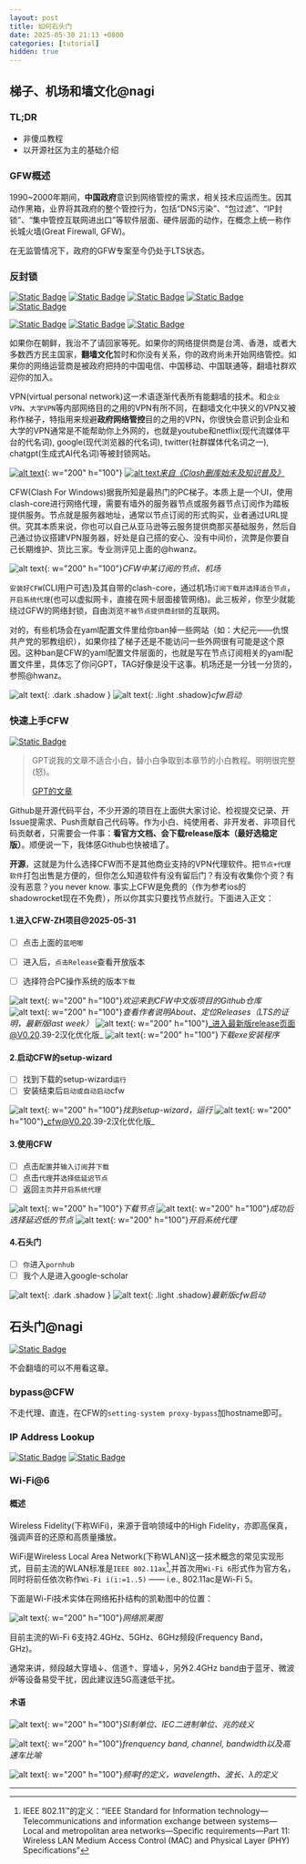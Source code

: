 ```yaml
---
layout: post
title: 如何石头门
date: 2025-05-30 21:13 +0800
categories: [tutorial]
hidden: true
---
```


## 梯子、机场和墙文化@nagi

### TL;DR
- 非傻瓜教程
- 以开源社区为主的基础介绍

### GFW概述

1990~2000年期间，**中国政府**意识到网络管控的需求，相关技术应运而生。因其动作黑箱，业界将其政府的整个管控行为，包括“DNS污染”、“包过滤”、“IP封锁”、“集中管控互联网进出口”等软件层面、硬件层面的动作，在概念上统一称作长城火墙(Great Firewall, GFW)。

在无监管情况下，政府的GFW专案至今仍处于LTS状态。

### 反封锁

[![Static Badge](https://img.shields.io/badge/clash--core%E5%BC%80%E6%BA%90%E9%A1%B9%E7%9B%AE%E5%8F%91%E8%B5%B7%E4%BA%BA-Dreamacro-55acee?logo=github)](https://github.com/Dreamacro)
[![Static Badge](https://img.shields.io/badge/clash--for--window%E5%BC%80%E6%BA%90%E9%A1%B9%E7%9B%AE%E5%8F%91%E8%B5%B7%E4%BA%BA-Fndroid-55acee?logo=github)](https://github.com/Fndroid)
[![Static Badge](https://img.shields.io/badge/LTS-clash--for--window--ZH%40Z--siqi-55acee?logo=github)](https://github.com/Z-Siqi/Clash-for-Windows_Chinese)
[![Static Badge](https://img.shields.io/badge/%40ios%40%E4%B8%8D%E5%8C%85%E6%8B%AC%E4%B8%AD%E5%9B%BD%E5%95%86%E5%BA%97-shadowrocket-55acee?logo=appstore)](https://www.shadowrocket.vip/)
[![Static Badge](https://img.shields.io/badge/linux%2Fandroid%E7%AD%89-%E6%88%91%E6%B2%A1%E7%94%A8%E8%BF%87%E8%AF%B7%E8%87%AA%E5%B7%B1%E6%89%BE-%2355acee)](#)


[![Static Badge](https://img.shields.io/badge/master%E8%8A%82%E7%82%B9-%E8%87%AA%E5%B7%B1%E6%89%BE-%23fd9402)](https://okztwo.com/)
[![Static Badge](https://img.shields.io/badge/slave%E8%8A%82%E7%82%B9-%E5%BB%BA%E8%AE%AE%E6%98%AF%E7%95%99%E7%A8%B3%E5%AE%9A%E6%9C%BA%E5%9C%BA%E4%BD%9C%E4%B8%BAslave-%23fd9402)](https://tagss.pro/)
[![Static Badge](https://img.shields.io/badge/%40hwanz-%E6%9C%BA%E5%9C%BA%E6%B5%8B%E8%AF%84-%2355acee?logo=github)](https://github.com/hwanz/SSR-V2ray-Trojan)


如果你在朝鲜，我治不了请回家等死。如果你的网络提供商是台湾、香港，或者大多数西方民主国家，**翻墙文化**暂时和你没有关系，你的政府尚未开始网络管控。如果你的网络运营商是被政府把持的中国电信、中国移动、中国联通等，翻墙社群欢迎你的加入。

VPN(virtual personal network)这一术语逐渐代表所有能翻墙的技术。和`企业VPN`、`大学VPN`等内部网络目的之用的VPN有所不同，在翻墙文化中狭义的VPN又被称作梯子，特指用来规避**政府网络管控**目的之用的VPN，你很快会意识到企业和大学的VPN通常是不能帮助你上外网的，也就是youtube和netflix(现代流媒体平台的代名词), google(现代浏览器的代名词), twitter(社群媒体代名词之一), chatgpt(生成式AI代名词)等被封锁网站。

[![alt text](/assets/2025-05/image-30.png)](https://clashwin.org/clashdelete/){: w="200" h="100"}
[![alt text](/assets/2025-05/image-29.png)_来自《Clash删库始末及知识普及》_](https://clashwin.org/clashdelete/)

CFW(Clash For Windows)据我所知是最热门的PC梯子。本质上是一个UI，使用clash-core进行网络代理，需要有墙外的服务器节点或服务器节点订阅作为踏板提供服务。节点就是服务器地址，通常以节点订阅的形式购买，业者通过URL提供。究其本质来说，你也可以自己从亚马逊等云服务提供商那买基础服务，然后自己通过协议搭建VPN服务器，好处是自己搭的安心、没有中间价，流弊是你要自己长期维护、货比三家。专业测评见上面的@hwanz。

![alt text](/assets/2025-05/image-31.png){: w="200" h="100"}_CFW中某订阅的节点、机场_

`安装好CFW`(CLI用户可选)及其自带的clash-core，通过机场`订阅下载并选择适合节点`，`开启系统代理`(也可以虚拟网卡，直接在网卡层面接管网络)。此三板斧，你至少就能绕过GFW的网络封锁，自由浏览`不被节点提供商封锁`的互联网。

对的，有些机场会在yaml配置文件里给你ban掉一些网站（如：大纪元——仇恨共产党的邪教组织），如果你挂了梯子还是不能访问一些外网很有可能是这个原因。这种ban是CFW的yaml配置文件层面的，也就是写在节点订阅相关的yaml配置文件里，具体忘了你问GPT，TAG好像是没干这事。机场还是一分钱一分货的，参照@hwanz。

![alt text](/assets/2025-05/image-32.png){: .dark  .shadow }
![alt text](/assets/2025-05/image-33.png){: .light .shadow}_cfw启动_

### 快速上手CFW

[![Static Badge](https://img.shields.io/badge/LTS-clash--for--window--ZH%40Z--siqi-55acee?logo=github)](https://github.com/Z-Siqi/Clash-for-Windows_Chinese)

> GPT说我的文章不适合小白，替小白争取到本章节的小白教程。明明很完整(怒)。
>
> [GPT的文章](https://nsgih.github.io/2025/05/31/gpt-hot-to-vpn/)

Github是开源代码平台，不少开源的项目在上面供大家讨论、检视提交记录、开Issue提需求、Push贡献自己代码等。作为小白、纯使用者、非开发者、非项目代码贡献者，只需要会一件事：**看官方文档、会下载release版本（最好选稳定版）**。顺便说一下，我体感Github也快被墙了。

**开源**，这就是为什么选择CFW而不是其他商业支持的VPN代理软件。把`节点+代理软件`打包出售是方便的，但你怎么知道软件有没有留后门？有没有收集你个资？有没有恶意？you never know. 事实上CFW是免费的（作为参考ios的shadowrocket现在不免费），所以你其实只要找节点就行。下面进入正文：

#### 1.进入CFW-ZH项目@2025-05-31

- [ ] 点击上面的`蓝吧唧`
- [ ] 进入后，`点击Release`查看开放版本
- [ ] 选择符合PC操作系统的版本`下载`



![alt text](/assets/2025-05/image-34.png){: w="200" h="100"}_欢迎来到CFW中文版项目的Github仓库_
![alt text](/assets/2025-05/image-35.png){: w="200" h="100"}_查看作者说明About、定位Releases（LTS的证明，最新版last week）_
![alt text](/assets/2025-05/image-36.png){: w="200" h="100"}_进入最新版release页面@V0.20.39-2汉化优化版_
![alt text](/assets/2025-05/image-38.png){: w="200" h="100"}_下载exe安装程序_

#### 2.启动CFW的setup-wizard

- [ ] 找到下载的setup-wizard`运行`
- [ ] 安装结束后`启动或自动启动`cfw

![alt text](/assets/2025-05/image-39.png){: w="200" h="100"}_找到setup-wizard，运行_
![alt text](/assets/2025-05/image-40.png){: w="200" h="100"}_cfw@V0.20.39-2汉化优化版_

#### 3.使用CFW

- [ ] 点击`配置`并`输入订阅`并`下载`
- [ ] 点击`代理`并`选择低延迟节点`
- [ ] 返回`主页`并`开启系统代理`

![alt text](/assets/2025-05/f0b1ae9b4ab833e33aca603ded34234.jpg){: w="200" h="100"}_下载节点_
![alt text](/assets/2025-05/image-42.png){: w="200" h="100"}_成功后选择延迟低的节点_
![alt text](/assets/2025-05/image-43.png){: w="200" h="100"}_开启系统代理_

#### 4.石头门

- [ ] `你`进入`pornhub`
- [ ] 我个人是进入google-scholar

![alt text](/assets/2025-05/image-44.png){: .dark  .shadow }
![alt text](/assets/2025-05/image-45.png){: .light .shadow}_最新版cfw启动_


<!-- 石头门 -->
## 石头门@nagi

[![Static Badge](https://img.shields.io/badge/%E7%B1%B3%E7%99%BD%E4%BA%91-55acee)](https://docs.mebi.me/docs/advanced-usage-for-clash#2%E6%8C%87%E5%AE%9A%E7%BD%91%E7%AB%99%E4%B8%8D%E8%B5%B0%E4%BB%A3%E7%90%86)

不会翻墙的可以不用看这章。

### bypass@CFW

不走代理、直连，在CFW的`setting-system proxy-bypass`加hostname即可。

### IP Address Lookup

[![Static Badge](https://img.shields.io/badge/%E6%9F%A5%E7%9C%8BIP%E5%9C%B0%E5%9D%80-55acee)](https://ip.sb/)
[![Static Badge](https://img.shields.io/badge/%E6%9F%A5%E7%9C%8B%E5%AF%B9%E5%BA%94HOST%E7%9A%84%E4%BF%A1%E6%81%AF-55acee)](https://ip-api.com/)

### Wi-Fi@6

#### 概述

Wireless Fidelity(下称WiFi)，来源于音响领域中的High Fidelity，亦即高保真，强调声音的还原和高质量播放。

WiFi是Wireless Local Area Network(下称WLAN)这一技术概念的常见实现形式，目前主流的WLAN标准是`IEEE 802.11ax`[^1],并首次用`Wi-Fi 6`形式作为官方名，同时将前任依次称作`Wi-Fi i(i:=1..5)` —— i.e., 802.11ac是Wi-Fi 5。

下面是Wi-Fi技术实体在网络拓扑结构的凯勒图中的位置：

![alt text](/assets/2025-06/44120464e5179a6d4210284d0a71a10.jpg){: w="200" h="100"}_网络凯莱图_

目前主流的Wi-Fi 6支持2.4GHz、5GHz、6GHz频段(Frequency Band， GHz)。

通常来讲，频段越大穿墙↓、信道↑、穿墙↓，另外2.4GHz band由于蓝牙、微波炉等设备易受干扰，因此建议连5G高速低干扰。

#### 术语

![alt text](/assets/2025-06/00b9f924b3d58dc8db50b6347ab29be.jpg){: w="200" h="100"}_SI制单位、IEC二进制单位、兆的歧义_

![alt text](/assets/2025-06/ff4e956b878226e3efdd12a3c677ace.jpg){: w="200" h="100"}_frenquency band, channel, bandwidth以及高速车比喻_

![alt text](/assets/2025-06/f314b40aa42759b76aa030e45b89aea.jpg){: w="200" h="100"}_频率f的定义，wavelength、波长、λ的定义_



---

[^1]: IEEE 802.11™的定义：“IEEE Standard for Information technology—Telecommunications and information exchange between systems—Local and metropolitan area networks—Specific requirements—Part 11: Wireless LAN Medium Access Control (MAC) and Physical Layer (PHY) Specifications”


